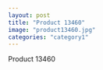 ```yaml
---
layout: post
title: "Product 13460"
image: "product13460.jpg"
categories: "category1"
---
```

Product 13460
